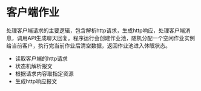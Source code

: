 # 客户端作业
处理客户端请求的主要逻辑，包含解析http请求，生成http响应，处理客户端消息，调用API生成聊天回复。程序运行会创建作业池，随机分配一个空闲作业实例给当前客户，执行完当前作业后清空数据，返回作业池进入休眠状态。

- 读取客户端的http请求
- 状态机解析报文
- 根据请求内容取指定资源
- 生成http响应报文

